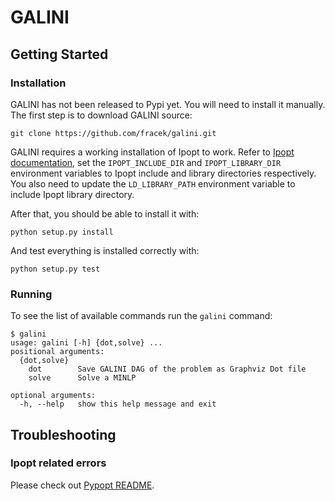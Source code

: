 # GALINI


## Getting Started

### Installation

GALINI has not been released to Pypi yet. You will need to install it manually.
The first step is to download GALINI source:

    git clone https://github.com/fracek/galini.git
    
GALINI requires a working installation of Ipopt to work.
Refer to [Ipopt documentation](https://www.coin-or.org/Ipopt/documentation/node10.html), set the `IPOPT_INCLUDE_DIR`
and `IPOPT_LIBRARY_DIR` environment variables to Ipopt include and library directories respectively. You also need
to update the `LD_LIBRARY_PATH` environment variable to include Ipopt library directory.

After that, you should be able to install it with:

    python setup.py install
    
And test everything is installed correctly with:

    python setup.py test


### Running

To see the list of available commands run the `galini` command:


    $ galini
    usage: galini [-h] {dot,solve} ...
    positional arguments:
      {dot,solve}
        dot        Save GALINI DAG of the problem as Graphviz Dot file
        solve      Solve a MINLP

    optional arguments:
      -h, --help   show this help message and exit



## Troubleshooting

### Ipopt related errors

Please check out [Pypopt README](https://github.com/fracek/pypopt).
